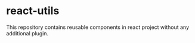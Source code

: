 # react-utils
This repository contains reusable components in react project without any additional plugin.
